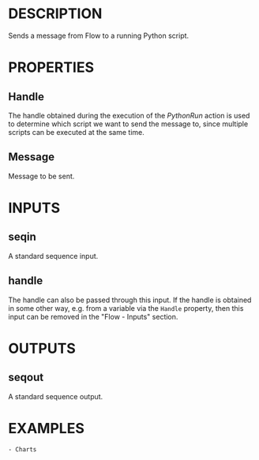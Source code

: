 # DESCRIPTION

Sends a message from Flow to a running Python script.

# PROPERTIES

## Handle

The handle obtained during the execution of the _PythonRun_ action is used to determine which script we want to send the message to, since multiple scripts can be executed at the same time.

## Message

Message to be sent.

# INPUTS

## seqin

A standard sequence input.

## handle

The handle can also be passed through this input. If the handle is obtained in some other way, e.g. from a variable via the `Handle` property, then this input can be removed in the "Flow - Inputs" section.

# OUTPUTS

## seqout

A standard sequence output.

# EXAMPLES

    - Charts
